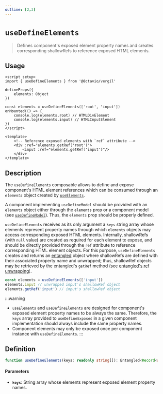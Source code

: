 ```yaml
---
outline: [2,3]
---
```


# `useDefineElements`

> Defines component's exposed element property names and creates corresponding shallowRefs to reference exposed HTML elements.

## Usage

```vue
<script setup>
import { useDefineElements } from '@8ctavio/vergil'

defineProps({
	elements: Object
})

const elements = useDefineElements(['root', 'input'])
onMounted(() => {
	console.log(elements.root) // HTMLDivElement
	console.log(elements.input) // HTMLInputElement
})
</script>

<template>
	<!-- Reference exposed elements with `ref` attribute -->
	<div :ref="elements.getRef('root')">
		<input :ref="elements.getRef('input')"/>
	</div>
</template>
```

## Description

The `useDefineElements` composable allows to define and expose component's HTML element references which can be consumed through an *`elements`* object created by [`useElements`](/composables/useElements).

A component implementing `useDefineModel` should be provided with an `elements` object either through the `elements` prop or a component model (see [`useDefineModel`](/composables/useDefineModel)). Thus, the `elements` prop should be properly defined.

`useDefineElements` receives as its only argument a `keys` string array whose elements represent property names through which `elements` objects may access corresponding exposed HTML elements. Internally, shallowRefs (with `null` value) are created as required for each element to expose, and should be directly provided through the `ref` attribute to reference corresponding HTML element objects. For this purpose, `useDefineElements` creates and returns an [entangled](/reactivity/entangled) object where shallowRefs are defined with their associated property name and unwrapped; thus, shallowRef objects may be retrieved by the entangled's `getRef` method (see [entangled's ref unwrapping](/reactivity/entangled#ref-unwrapping)).

```js
const elements = useDefineElements(['input'])
elements.input // unwrapped input's shallowRef object
elements.getRef('input') // input's shallowRef object
```

:::warning
- `useElements` and `useDefineElements` are designed for component's exposed element property names to be always the same. Therefore, the `keys` array provided to `useDefineExposed` in a given component implementation should always include the same property names.
- Component elements may only be exposed once per component instance with `useDefineElements`.
:::

## Definition

```ts
function useDefineElements(keys: readonly string[]): Entangled<Record<string, ShallowRef<HTMLElement | null>>>
```

#### Parameters

- **`keys`**: String array whose elements represent exposed element property names.